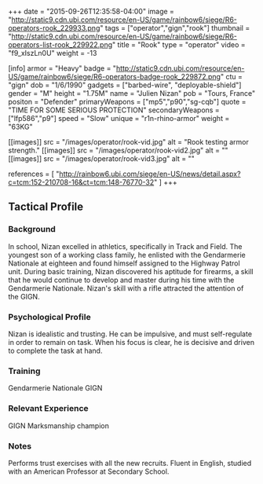 +++
date = "2015-09-26T12:35:58-04:00"
image = "http://static9.cdn.ubi.com/resource/en-US/game/rainbow6/siege/R6-operators-rook_229933.png"
tags = ["operator","gign","rook"]
thumbnail = "http://static9.cdn.ubi.com/resource/en-US/game/rainbow6/siege/R6-operators-list-rook_229922.png"
title = "Rook"
type = "operator"
video = "f9_xIszLn0U"
weight = -13

[info]
  armor = "Heavy"
  badge = "http://static9.cdn.ubi.com/resource/en-US/game/rainbow6/siege/R6-operators-badge-rook_229872.png"
  ctu = "gign"
  dob = "1/6/1990"
  gadgets = ["barbed-wire", "deployable-shield"]
  gender = "M"
  height = "1.75M"
  name = "Julien Nizan"
  pob = "Tours, France"
  positon = "Defender"
  primaryWeapons = ["mp5","p90","sg-cqb"]
  quote = "TIME FOR SOME SERIOUS PROTECTION"
  secondaryWeapons = ["lfp586","p9"]
  speed = "Slow"
  unique = "r1n-rhino-armor"
  weight = "63KG"

[[images]]
  src = "/images/operator/rook-vid.jpg"
  alt = "Rook testing armor strength."
[[images]]
  src = "/images/operator/rook-vid2.jpg"
  alt = ""
[[images]]
  src = "/images/operator/rook-vid3.jpg"
  alt = ""

references = [
  "http://rainbow6.ubi.com/siege/en-US/news/detail.aspx?c=tcm:152-210708-16&ct=tcm:148-76770-32"
]
+++

## Tactical Profile

### Background

In school, Nizan excelled in athletics, specifically in Track and Field. The youngest son of a working class family, he enlisted with the Gendarmerie Nationale at eighteen and found himself assigned to the Highway Patrol unit. During basic training, Nizan discovered his aptitude for firearms, a skill that he would continue to develop and master during his time with the Gendarmerie Nationale. Nizan's skill with a rifle attracted the attention of the GIGN.

### Psychological Profile

Nizan is idealistic and trusting. He can be impulsive, and must self-regulate in order to remain on task. When his focus is clear, he is decisive and driven to complete the task at hand.

### Training

Gendarmerie Nationale
GIGN

### Relevant Experience

GIGN Marksmanship champion

### Notes

Performs trust exercises with all the new recruits.
Fluent in English, studied with an American Professor at Secondary School.
